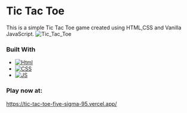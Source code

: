 # Tic Tac Toe

This is a simple Tic Tac Toe game created using HTML,CSS and Vanilla JavaScript.
![Tic_Tac_Toe](https://github.com/user-attachments/assets/f6b6cbf3-aded-4869-bbae-c2f916733f0e)



### Built With

- [![Html][Html]][Html-url]
- [![CSS][CSS]][CSS-url]
- [![JS][JS]][JS-url]

### Play now at: 
https://tic-tac-toe-five-sigma-95.vercel.app/


[Html]: https://img.shields.io/badge/html5-%23E34F26.svg?style=for-the-badge&logo=html5&logoColor=white
[Html-url]: https://html.spec.whatwg.org/
[CSS]: https://img.shields.io/badge/css3-%231572B6.svg?style=for-the-badge&logo=css3&logoColor=white
[CSS-url]: https://www.w3.org/
[JS]: https://img.shields.io/badge/javascript-%23323330.svg?style=for-the-badge&logo=javascript&logoColor=%23F7DF1E
[JS-url]: https://www.ecma-international.org/
[Game]:https://tic-tac-toe-five-sigma-95.vercel.app/
